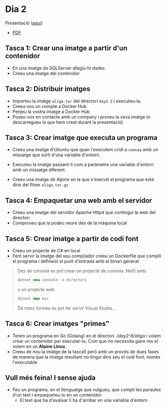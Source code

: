 # Dia 2

Presentació ([aquí](https://docs.google.com/presentation/d/1FugK5vONYescJq7FaY1NABirlihU10fVPw52gAT4Zjk/edit?usp=sharing))

- [PDF](Presentacio.pdf)

## Tasca 1: Crear una imatge a partir d'un contenidor

- En una imatge de SQLServer afegiu-hi dades
- Creeu una imatge del contenidor

## Tasca 2: Distribuir imatges

- Importeu la imatge `aliga.tar` del directori `day2-2` i executeu-la.
- Creeu-vos un compte a Docker Hub
- Penjeu la vostra imatge a Docker Hub
- Poseu-vos en contacte amb un company i proveu la seva imatge (o descarregueu la que hem creat durant la presentació)

## Tasca 3: Crear imatge que executa un programa

- Creeu una imatge d'Ubuntu que quan l'executem cridi a `cowsay` amb un missatge que surti d'una variable d'entorn.
- Executeu la imatge passant-li com a paràmetre una variable d'entorn amb un missatge diferent.

- Creeu una imatge de Alpine en la que s'executi el programa que està dins del fitxer `aliga.tar.gz`

## Tasca 4: Empaquetar una web amb el servidor

- Creeu una imatge del servidor Apache Httpd que contingui la web del directori
- Comproveu que la podeu veure des de la màquina local

## Tasca 5: Crear imatge a partir de codi font

- Creeu un projecte de C# en local
- Fent servir la imatge del seu compilador creeu un Dockerfile que compili el programa i defineixi el punt d'entrada amb el binari generat

> Des de consola es pot crear un projecte de consola .Net5 amb:
>
> ```csharp
> dotnet new console -o directori
> ```
>
> o un projecte web
>
> ```csharp
> dotent new mvc
> ```
>
> De totes formes es pot fer servir Visual Studio...

## Tasca 6: Crear imatges "primes"

- Tenim un programa en Go (Golang) en el directori _./day2-6/aliga_ i volem crear un contenidor per executar-lo. Com que no necessita gaire res el volem en un **Alpine Linux**.
- Creeu de nou la imatge de la tasca5 però amb un procés de dues fases de manera que la imatge resultant no tingui dins seu el codi font, només l'executable

## Vull més feina! I sense ajuda

- Feu un programa, en el llenguatge que vulgueu, que compti les paraules d'un text i empaqueteu-lo en un contenidor.
  - El text que ha d'avaluar li ha d'arribar en una variable d'entorn
